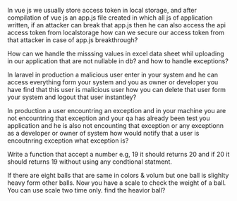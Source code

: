 In vue js we usually store access token in local storage, and after compilation of vue js an app.js file created in which all js of application written, if an attacker can break that app.js then he can also access the api access token from localstorage how can we secure our access token from that attacker in case of app.js breakthrough?

How can we handle the misssing values in excel data sheet whil uploading in our application that are not nullable in db? and how to handle exceptions?

In laravel in production a malicious user enter in your system and he can access everything form your system and you as owner or developer you have find that this user is malicious user how you can delete that user form your system and logout that user instantley?


In production a user encountring an exception 
and in your machine you are not encountring that exception and your qa has already been test you application and he is also not encounting that exception or any exceptionn
as a developer or owner of system how would notify that a user is encoutnring exception what exception is?

Write a function that accept a number e.g, 19 it should returns 20 and if 20 it should returns 19 without using any condtional statment.

If there are eight balls that are same in colors & volum but one ball is slighlty heavy form other balls. Now you have a scale to check the weight of a ball. You can use scale two time only. find the heavior ball?

